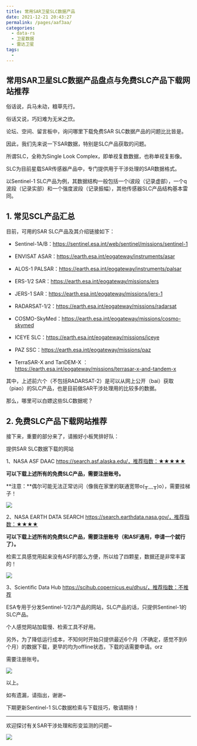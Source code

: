 ```yaml
---
title: 常用SAR卫星SLC数据产品
date: 2021-12-21 20:43:27
permalink: /pages/aaf3aa/
categories:
  - data-rs
  - 卫星数据
  - 雷达卫星
tags:
  - 
---
```

## 常用SAR卫星SLC数据产品盘点与免费SLC产品下载网站推荐

俗话说，兵马未动，粮草先行。

俗话又说，巧妇难为无米之炊。

论坛、空间、留言板中，询问哪里下载免费SAR SLC数据产品的问题比比皆是。

因此，我们先来说一下SAR数据，特别是SLC产品获取的问题。

所谓SLC，全称为Single Look Complex，即单视复数数据，也称单视复影像。

SLC为目前星载SAR传感器产品中，专门提供用于干涉处理的SAR数据格式。

以Sentinel-1 SLC产品为例，其数据结构一般包括一个i波段（记录虚部），一个q波段（记录实部）和一个强度波段（记录振幅），其他传感器SLC产品结构基本雷同。

## 1. 常见SCL产品汇总

目前，可用的SAR SLC产品及其介绍链接如下：

- Sentinel-1A/B：https://sentinel.esa.int/web/sentinel/missions/sentinel-1

- ENVISAT ASAR：https://earth.esa.int/eogateway/instruments/asar

- ALOS-1 PALSAR：https://earth.esa.int/eogateway/instruments/palsar

- ERS-1/2 SAR：https://earth.esa.int/eogateway/missions/ers

- JERS-1 SAR：https://earth.esa.int/eogateway/missions/jers-1

- RADARSAT-1/2：https://earth.esa.int/eogateway/missions/radarsat

- COSMO-SkyMed：https://earth.esa.int/eogateway/missions/cosmo-skymed

- ICEYE SLC：https://earth.esa.int/eogateway/missions/iceye

- PAZ SSC：https://earth.esa.int/eogateway/missions/paz

- TerraSAR-X and TanDEM-X ：https://earth.esa.int/eogateway/missions/terrasar-x-and-tandem-x

其中，上述前六个（不包括RADARSAT-2）是可以从网上公开（bai）获取（piao）的SLC产品，也是目前做SAR干涉处理用的比较多的数据。

那么，哪里可以白嫖这些SLC数据呢？

## 2. 免费SLC产品下载网站推荐

接下来，重要的部分来了，请搬好小板凳排好队：

提供SAR SLC数据下载的网站

1、NASA ASF DAAC  https://search.asf.alaska.edu/，推荐指数：★★★★★

**可以下载上述所有的免费SLC产品，需要注册账号。**

**注意：**偶尔可能无法正常访问（像我在家里的联通宽带o(╥﹏╥)o），需要挂梯子！

![](https://gitee.com/kitmyfaceplease/image_upload/raw/master/image/微信截图_20220123123116.jpg)

2、NASA EARTH DATA SEARCH  https://search.earthdata.nasa.gov/，推荐指数：★★★★

**可以下载上述所有的免费SLC产品，需要注册账号（和ASF通用，申请一个就行了）。**

检索工具感觉用起来没有ASF的那么方便，所以给了四颗星，数据还是非常丰富的！

![](https://gitee.com/kitmyfaceplease/image_upload/raw/master/image/20220123123229.png)

3、Scientific Data Hub https://scihub.copernicus.eu/dhus/，推荐指数：不推荐

ESA专用于分发Sentinel-1/2/3产品的网站，SLC产品的话，只提供Sentinel-1的SLC产品。

个人感觉网站加载慢、检索工具不好用。

另外，为了降低运行成本，不知何时开始只提供最近6个月（不确定，感觉不到6个月）的数据下载，更早的均为offline状态，下载的话需要申请。orz

需要注册账号。

![](https://gitee.com/kitmyfaceplease/image_upload/raw/master/image/微信截图_20220123123436.jpg)

以上。

如有遗漏，请指出，谢谢~

下期更新Sentinel-1 SLC数据检索与下载技巧，敬请期待！

----------------------

欢迎探讨有关SAR干涉处理和形变监测的问题~

![](https://gitee.com/kitmyfaceplease/image_upload/raw/master/image/20220123123516.png)